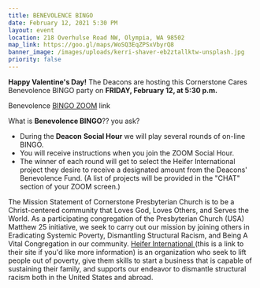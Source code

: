 ```yaml
---
title: BENEVOLENCE BINGO
date: February 12, 2021 5:30 PM
layout: event
location: 218 Overhulse Road NW, Olympia, WA 98502
map_link: https://goo.gl/maps/WoSQ3EqZPSxVbyrQ8
banner_image: /images/uploads/kerri-shaver-eb2ztallktw-unsplash.jpg
priority: false
---
```

**Happy Valentine's Day!** The Deacons are hosting this Cornerstone Cares Benevolence BINGO party on **FRIDAY, February 12, at 5:30 p.m.**

Benevolence [BINGO ZOOM](<https://zoom.us/j/576205605? pwd=ZG9TMWF3QUVmdFdoVnJ5SnJndFdlZz09>) link

What is **Benevolence BINGO**?? you ask? 

* During the **Deacon** **Social Hour** we will play several rounds of on-line BINGO. 
* You will receive instructions when you join the ZOOM Social Hour. 
* The winner of each round will get to select the Heifer International project they desire to receive a designated amount from the Deacons' Benevolence Fund. (A list of projects will be provided in the "CHAT" section of your ZOOM screen.)

The Mission Statement of Cornerstone Presbyterian Church is to be a Christ-centered community that Loves God, Loves Others, and Serves the World. As a participating congregation of the Presbyterian Church (USA) Matthew 25 initiative, we seek to carry out our mission by joining others in Eradicating Systemic Poverty, Dismantling Structural Racism, and Being A Vital Congregation in our community.  [Heifer International ](https://myheiferfoundationgiving.org)(this is a link to their site if you'd like more information) is an organization who seek to lift people out of poverty, give them skills to start a business that is capable of sustaining their family, and supports our endeavor to dismantle structural racism both in the United States and abroad.